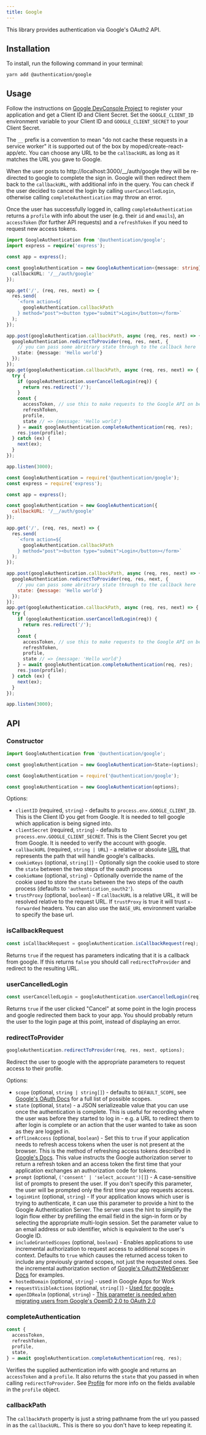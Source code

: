 ```yaml
---
title: Google
---
```


This library provides authentication via Google's OAuth2 API.

## Installation

To install, run the following command in your terminal:

```
yarn add @authentication/google
```

## Usage

Follow the instructions on [Google DevConsole Project](https://developers.google.com/identity/sign-in/web/devconsole-project) to register your application and get a Client ID and Client Secret. Set the `GOOGLE_CLIENT_ID` environment variable to your Client ID and `GOOGLE_CLIENT_SECRET` to your Client Secret.

The `__` prefix is a convention to mean "do not cache these requests in a
service worker" it is supported out of the box by moped/create-react-app/etc.
You can choose any URL to be the `callbackURL` as long as it matches the URL you
gave to Google.

When the user posts to http://localhost:3000/__/auth/google they will be
re-directed to google to complete the sign in. Google will then redirect them
back to the `callbackURL`, with additional info in the query. You can check if
the user decided to cancel the login by calling `userCancelledLogin`, otherwise
calling `completeAuthentication` may throw an error.

Once the user has successfully logged in, calling `completeAuthentication`
returns a `profile` with info about the user (e.g. their `id` and `emails`), an
`accessToken` (for further API requests) and a `refreshToken` if you need to
request new access tokens.

```typescript
import GoogleAuthentication from '@authentication/google';
import express = require('express');

const app = express();

const googleAuthentication = new GoogleAuthentication<{message: string}>({
  callbackURL: '/__/auth/google'
});

app.get('/', (req, res, next) => {
  res.send(
    `<form action=${
      googleAuthentication.callbackPath
    } method="post"><button type="submit">Login</button></form>`
  );
});

app.post(googleAuthentication.callbackPath, async (req, res, next) => {
  googleAuthentication.redirectToProvider(req, res, next, {
    // you can pass some abritrary state through to the callback here
    state: {message: 'Hello world'}
  });
});
app.get(googleAuthentication.callbackPath, async (req, res, next) => {
  try {
    if (googleAuthentication.userCancelledLogin(req)) {
      return res.redirect('/');
    }
    const {
      accessToken, // use this to make requests to the Google API on behalf of the user
      refreshToken,
      profile,
      state // => {message: 'Hello world'}
    } = await googleAuthentication.completeAuthentication(req, res);
    res.json(profile);
  } catch (ex) {
    next(ex);
  }
});

app.listen(3000);
```

```javascript
const GoogleAuthentication = require('@authentication/google');
const express = require('express');

const app = express();

const googleAuthentication = new GoogleAuthentication({
  callbackURL: '/__/auth/google'
});

app.get('/', (req, res, next) => {
  res.send(
    `<form action=${
      googleAuthentication.callbackPath
    } method="post"><button type="submit">Login</button></form>`
  );
});

app.post(googleAuthentication.callbackPath, async (req, res, next) => {
  googleAuthentication.redirectToProvider(req, res, next, {
    // you can pass some abritrary state through to the callback here
    state: {message: 'Hello world'}
  });
});
app.get(googleAuthentication.callbackPath, async (req, res, next) => {
  try {
    if (googleAuthentication.userCancelledLogin(req)) {
      return res.redirect('/');
    }
    const {
      accessToken, // use this to make requests to the Google API on behalf of the user
      refreshToken,
      profile,
      state // => {message: 'Hello world'}
    } = await googleAuthentication.completeAuthentication(req, res);
    res.json(profile);
  } catch (ex) {
    next(ex);
  }
});

app.listen(3000);
```

## API

### Constructor

```typescript
import GoogleAuthentication from '@authentication/google';

const googleAuthentication = new GoogleAuthentication<State>(options);
```

```javascript
const GoogleAuthentication = require('@authentication/google');

const googleAuthentication = new GoogleAuthentication(options);
```

Options:

* `clientID` (required, `string`) - defaults to `process.env.GOOGLE_CLIENT_ID`. This is the Client ID you get from Google. It is needed to tell google which application is being signed into.
* `clientSecret` (required, `string`) - defaults to `process.env.GOOGLE_CLIENT_SECRET`. This is the Client Secret you get from Google. It is needed to verify the account with google.
* `callbackURL` (required, `string | URL`) - a relative or absolute [URL](https://nodejs.org/api/url.html#url_class_url) that represents the path that will handle google's callbacks.
* `cookieKeys` (optional, `string[]`) - Optionally sign the cookie used to store the `state` between the two steps of the oauth process
* `cookieName` (optional, `string`) - Optionally override the name of the cookie used to store the `state` between the two steps of the oauth process (defaults to `'authentication_oauth2'`).
* `trustProxy` (optional, `boolean`) - If `callbackURL` is a relative URL, it will be resolved relative to the request URL. If `trustProxy` is true it will trust `x-forwarded` headers. You can also use the `BASE_URL` environment varialbe to specify the base url.

### isCallbackRequest

```js
const isCallbackRequest = googleAuthentication.isCallbackRequest(req);
```

Returns `true` if the request has parameters indicating that it is a callback
from google. If this returns `false` you should call `redirectToProvider` and
redirect to the resulting URL.

### userCancelledLogin

```js
const userCancelledLogin = googleAuthentication.userCancelledLogin(req);
```

Returns `true` if the user clicked "Cancel" at some point in the login process
and google redirected them back to your app. You should probably return the user
to the login page at this point, instead of displaying an error.

### redirectToProvider

```js
googleAuthentication.redirectToProvider(req, res, next, options);
```

Redirect the user to google with the appropriate parameters to request access to their profile.

Options:

* `scope` (optional, `string | string[]`) - defaults to `DEFAULT_SCOPE`, see [Google's OAuth Docs](https://developers.google.com/+/web/api/rest/oauth#authorization-scopes) for a full list of possible scopes.
* `state` (optional, `State`) - a JSON serializeable value that you can use once the authentication is complete. This is useful for recording where the user was before they started to log in - e.g. a URL to redirect them to after login is complete or an action that the user wanted to take as soon as they are logged in.
* `offlineAccess` (optional, `boolean`) - Set this to `true` if your application needs to refresh access tokens when the user is not present at the browser. This is the method of refreshing access tokens described in [Google's Docs](https://developers.google.com/identity/protocols/OAuth2WebServer). This value instructs the Google authorization server to return a refresh token and an access token the first time that your application exchanges an authorization code for tokens.
* `prompt` (optional, `('consent' | 'select_account')[]`) - A case-sensitive list of prompts to present the user. If you don't specify this parameter, the user will be prompted only the first time your app requests access.
* `loginHint` (optional, `string`) - If your application knows which user is trying to authenticate, it can use this parameter to provide a hint to the Google Authentication Server. The server uses the hint to simplify the login flow either by prefilling the email field in the sign-in form or by selecting the appropriate multi-login session. Set the parameter value to an email address or sub identifier, which is equivalent to the user's Google ID.
* `includeGrantedScopes` (optional, `boolean`) - Enables applications to use incremental authorization to request access to additional scopes in context. Defaults to `true` which causes the returned access token to include any previously granted scopes, not just the requested ones. See the incremental authorization section of [Google's OAuth2WebServer Docs](https://developers.google.com/identity/protocols/OAuth2WebServer) for examples.
* `hostedDomain` (optional, `string`) - used in Google Apps for Work
* `requestVisibleActions` (optional, `string[]`) - [Used for google+](https://developers.google.com/+/web/app-activities/#writing_an_app_activity_using_the_google_apis_client_libraries)
* `openIDRealm` (optional, `string`) - [This parameter is needed when migrating users from Google's OpenID 2.0 to OAuth 2.0](https://developers.google.com/accounts/docs/OpenID?hl=ja#adjust-uri)

### completeAuthentication

```js
const {
  accessToken,
  refreshToken,
  profile,
  state,
} = await googleAuthentication.completeAuthentication(req, res);
```

Verifies the supplied authentication info with google and returns an
`accessToken` and a `profile`. It also returns the `state` that you passed in
when calling `redirectToProvider`. See [Profile](./profile.md) for more info on the fields available in the `profile` object.

### callbackPath

The `callbackPath` property is just a string pathname from the url you passed in as the `callbackURL`. This is there so you don't have to keep repeating it.
